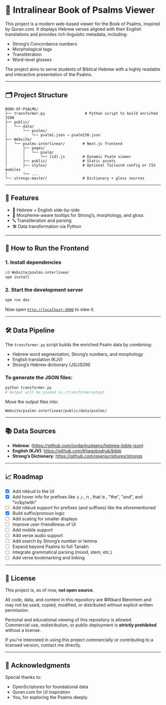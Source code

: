 # 📖 Intralinear Book of Psalms Viewer

This project is a modern web-based viewer for the Book of Psalms, inspired by Quran.com. It displays Hebrew verses aligned with their English translations and provides rich linguistic metadata, including:

- Strong’s Concordance numbers
- Morphological tags
- Transliteration
- Word-level glosses

The project aims to serve students of Biblical Hebrew with a highly readable and interactive presentation of the Psalms.

---

## 🗂 Project Structure

```
BOOK-OF-PSALMS/
├── transformer.py                  # Python script to build enriched JSON
├── public/
│   └── data/
│       └── psalms/
│           └── psalm1.json → psalm150.json
├── Website/
│   └── psalms-interlinear/        # Next.js frontend
│       ├── pages/
│       │   └── psalm/
│       │       └── [id].js        # Dynamic Psalm viewer
│       ├── public/                # Static assets
│       ├── styles/                # Optional Tailwind config or CSS modules
│       └── ...
└── strongs-master/                # Dictionary + gloss sources
```

---

## 🧠 Features

- 🧾 Hebrew + English side-by-side
- 🧩 Morpheme-aware tooltips for Strong’s, morphology, and gloss
- 🔤 Transliteration and parsing
- 🛠 Data transformation via Python

---

## 🚀 How to Run the Frontend

### 1. Install dependencies

```bash
cd Website/psalms-interlinear
npm install
```

### 2. Start the development server

```bash
npm run dev
```

Now open [`http://localhost:3000`](http://localhost:3000) to view it.

---

## 🛠 Data Pipeline

The `transformer.py` script builds the enriched Psalm data by combining:

- Hebrew word segmentation, Strong’s numbers, and morphology
- English translation (KJV)
- Strong’s Hebrew dictionary (JS/JSON)

### To generate the JSON files:

```bash
python transformer.py
# Output will be placed in /transformeroutput
```

Move the output files into:

```
Website/psalms-interlinear/public/data/psalms/
```

---

## 📚 Data Sources

- **Hebrew**: (https://github.com/jordanhudgens/hebrew-bible-json)
- **English (KJV)**: https://github.com/thiagobodruk/bible
- **Strong’s Dictionary**: https://github.com/openscriptures/strongs

---

## 📈 Roadmap

- [X] Add nikkud to the UI
- [X] Add hover info for prefixes like ה , ו, ב , that is , "the", "and", and "in/by/with"
- [ ] Add nikkud support for prefixes (and suffixes) like the aforementioned
- [X] Build suffix/pronoun logic
- [ ] Add scaling for smaller displays
- [ ] Improve user-friendliness of UI
- [ ] Add mobile support
- [ ] Add verse audio support
- [ ] Add search by Strong’s number or lemma
- [ ] Expand beyond Psalms to full Tanakh
- [ ] Integrate grammatical parsing (mood, stem, etc.)
- [ ] Add verse bookmarking and linking

---

## 🪪 License

This project is, as of now, **not open source**.

All code, data, and content in this repository are ©Rikard Blennhem and may not be used, copied, modified, or distributed without explicit written permission.

Personal and educational viewing of this repository is allowed.  
Commercial use, redistribution, or public deployment is **strictly prohibited** without a license.

If you're interested in using this project commercially or contributing to a licensed version, contact me directly.

---

## 🙏 Acknowledgments

Special thanks to:
- OpenScriptures for foundational data
- Quran.com for UI inspiration
- You, for exploring the Psalms deeply.
